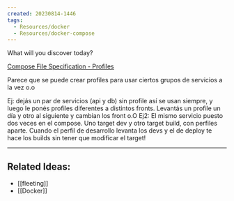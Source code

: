 ```yaml
---
created: 20230814-1446
tags:
  - Resources/docker
  - Resources/docker-compose
---
```


What will you discover today?

[Compose File Specification - Profiles](https://docs.docker.com/compose/profiles/)

Parece que se puede crear profiles para usar ciertos grupos de servicios a la vez o.o

Ej: dejás un par de servicios (api y db) sin profile así se usan siempre, y luego le ponés profiles diferentes a distintos fronts. Levantás un profile un día y otro al siguiente y cambian los front o.O 
Ej2: El mismo servicio puesto dos veces en el compose. Uno target dev y otro target build, con perfiles aparte. Cuando el perfil de desarrollo levanta los devs y el de deploy te hace los builds sin tener que modificar el target!

---
## Related Ideas:
* [[fleeting]]
* [[Docker]]
